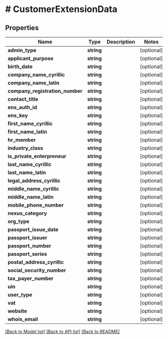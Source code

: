# # CustomerExtensionData

## Properties

Name | Type | Description | Notes
------------ | ------------- | ------------- | -------------
**admin_type** | **string** |  | [optional]
**applicant_purpose** | **string** |  | [optional]
**birth_date** | **string** |  | [optional]
**company_name_cyrillic** | **string** |  | [optional]
**company_name_latin** | **string** |  | [optional]
**company_registration_number** | **string** |  | [optional]
**contact_title** | **string** |  | [optional]
**ens_auth_id** | **string** |  | [optional]
**ens_key** | **string** |  | [optional]
**first_name_cyrillic** | **string** |  | [optional]
**first_name_latin** | **string** |  | [optional]
**hr_member** | **string** |  | [optional]
**industry_class** | **string** |  | [optional]
**is_private_enterpreneur** | **string** |  | [optional]
**last_name_cyrillic** | **string** |  | [optional]
**last_name_latin** | **string** |  | [optional]
**legal_address_cyrillic** | **string** |  | [optional]
**middle_name_cyrillic** | **string** |  | [optional]
**middle_name_latin** | **string** |  | [optional]
**mobile_phone_number** | **string** |  | [optional]
**nexus_category** | **string** |  | [optional]
**org_type** | **string** |  | [optional]
**passport_issue_date** | **string** |  | [optional]
**passport_issuer** | **string** |  | [optional]
**passport_number** | **string** |  | [optional]
**passport_series** | **string** |  | [optional]
**postal_address_cyrillic** | **string** |  | [optional]
**social_security_number** | **string** |  | [optional]
**tax_payer_number** | **string** |  | [optional]
**uin** | **string** |  | [optional]
**user_type** | **string** |  | [optional]
**vat** | **string** |  | [optional]
**website** | **string** |  | [optional]
**whois_email** | **string** |  | [optional]

[[Back to Model list]](../../README.md#models) [[Back to API list]](../../README.md#endpoints) [[Back to README]](../../README.md)
